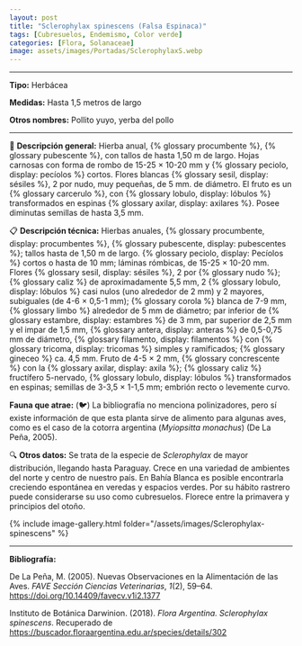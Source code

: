 ```yaml
---
layout: post
title: "Sclerophylax spinescens (Falsa Espinaca)"
tags: [Cubresuelos, Endemismo, Color verde]
categories: [Flora, Solanaceae]
image: assets/images/Portadas/SclerophylaxS.webp
---
```


***

**Tipo:** Herbácea

**Medidas:** Hasta 1,5 metros de largo

**Otros nombres:** Pollito yuyo, yerba del pollo

***

🌱 **Descripción general:** Hierba anual, {% glossary procumbente %}, {% glossary pubescente %}, con tallos de hasta 1,50 m de largo. Hojas carnosas con forma de rombo de 15-25 × 10-20 mm y {% glossary peciolo, display: pecíolos %} cortos. Flores blancas {% glossary sesil, display: sésiles %}, 2 por nudo, muy pequeñas, de 5 mm. de diámetro. El fruto es un {% glossary carcerulo %}, con {% glossary lobulo, display: lóbulos %} transformados en espinas {% glossary axilar, display: axilares %}. Posee diminutas semillas de hasta 3,5 mm.

📋 **Descripción técnica:** Hierbas anuales, {% glossary procumbente, display: procumbentes %}, {% glossary pubescente, display: pubescentes %}; tallos hasta de 1,50 m de largo. {% glossary peciolo, display: Pecíolos %} cortos o hasta de 10 mm; láminas rómbicas, de 15-25 × 10-20 mm. Flores {% glossary sesil, display: sésiles %}, 2 por {% glossary nudo %}; {% glossary caliz %} de aproximadamente 5,5 mm, 2 {% glossary lobulo, display: lóbulos %} casi nulos (uno alrededor de 2 mm) y 2 mayores, subiguales (de 4-6 × 0,5-1 mm); {% glossary corola %} blanca de 7-9 mm, {% glossary limbo %} alrededor de 5 mm de diámetro; par inferior de {% glossary estambre, display: estambres %} de 3 mm, par superior de 2,5 mm y el impar de 1,5 mm, {% glossary antera, display: anteras %} de 0,5-0,75 mm de diámetro, {% glossary filamento, display: filamentos %} con {% glossary tricoma, display: tricomas %} simples y ramificados; {% glossary gineceo %} ca. 4,5 mm. Fruto de 4-5 × 2 mm, {% glossary concrescente %} con la {% glossary axilar, display: axila %}; {% glossary caliz %} fructífero 5-nervado, {% glossary lobulo, display: lóbulos %} transformados en espinas; semillas de 3-3,5 × 1-1,5 mm; embrión recto o levemente curvo.

**Fauna que atrae:** (🐦) La bibliografía no menciona polinizadores, pero sí existe información de que esta planta sirve de alimento para algunas aves, como es el caso de la cotorra argentina (*Myiopsitta monachus*) (De La Peña, 2005).

🔍 **Otros datos:** Se trata de la especie de *Sclerophylax* de mayor distribución, llegando hasta Paraguay. Crece en una variedad de ambientes del norte y centro de nuestro país. En Bahía Blanca es posible encontrarla creciendo espontánea en veredas y espacios verdes. Por su hábito rastrero puede considerarse su uso como cubresuelos. Florece entre la primavera y principios del otoño.

 {% include image-gallery.html folder="/assets/images/Sclerophylax-spinescens" %}

***

**Bibliografía:**

De La Peña, M. (2005). Nuevas Observaciones en la Alimentación de las Aves. *FAVE Sección Ciencias Veterinarias*, *1*(2), 59–64. https://doi.org/10.14409/favecv.v1i2.1377

Instituto de Botánica Darwinion. (2018). *Flora Argentina. Sclerophylax spinescens*. Recuperado de https://buscador.floraargentina.edu.ar/species/details/302